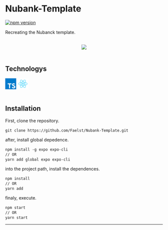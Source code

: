 # Nubank-Template
[![npm version](https://badge.fury.io/js/react-native.svg)](https://badge.fury.io/js/react-native)

Recreating the Nubanck template.

<div align="center">
 <br>
 <img src="README\20200825_124029.gif" width="250"/>
</div>
<br>


## Technologys
<div>
<img src="https://raw.githubusercontent.com/github/explore/80688e429a7d4ef2fca1e82350fe8e3517d3494d/topics/typescript/typescript.png" width="35">
<img src="https://raw.githubusercontent.com/github/explore/80688e429a7d4ef2fca1e82350fe8e3517d3494d/topics/react/react.png" width="35">
</div>
<br>


## Installation
First, clone the repository.

```
git clone https://github.com/Faelst/Nubank-Template.git
```
after, install global depedence.
```
npm install -g expo expo-cli
// OR
yarn add global expo expo-cli 
```

into the project path, install the dependences.
```
npm install
// OR
yarn add
```
finaly, execute.
```
npm start
// OR
yarn start
```


----
